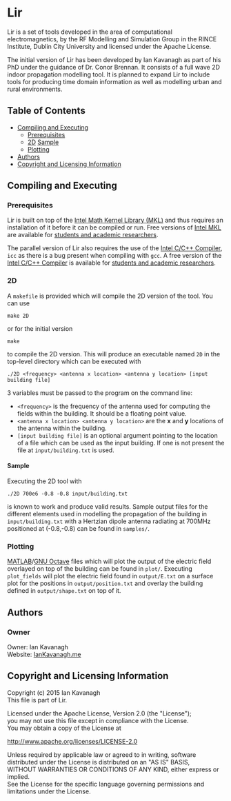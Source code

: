 # Lir #

Lir is a set of tools developed in the area of computational electromagnetics, by the RF Modelling and Simulation Group in the RINCE Institute, Dublin City University and licensed under the Apache License.

The initial version of Lir has been developed by Ian Kavanagh as part of his PhD under the guidance of Dr. Conor Brennan. It consists of a full wave 2D indoor propagation modelling tool. It is planned to expand Lir to include tools for producing time domain information as well as modelling urban and rural environments.

## Table of Contents ##

- [Compiling and Executing](#compiling-and-executing)
    - [Prerequisites](#prerequisites)
    - [2D](#2d)
        [Sample](#2d)
    - [Plotting](#plotting)
- [Authors](#authors)
- [Copyright and Licensing Information](#copyright-and-licensing-information)

## Compiling and Executing ##

### Prerequisites ###

Lir is built on top of the [Intel Math Kernel Library (MKL)][mkl] and thus requires an installation of it before it can be compiled or run. Free versions of [Intel MKL][mkl] are available for [students and academic researchers][intel-academic].

The parallel version of Lir also requires the use of the [Intel C/C++ Compiler][icc], `icc` as there is a bug present when compiling with `gcc`. A free version of the [Intel C/C++ Compiler][icc] is available for [students and academic researchers][intel-academic].

### 2D ###

A `makefile` is provided which will compile the 2D version of the tool. You can use

```
make 2D
```

or for the initial version

```
make
```

to compile the 2D version. This will produce an executable named `2D` in the top-level directory which can be executed with

```
./2D <frequency> <antenna x location> <antenna y location> [input building file]
```

3 variables must be passed to the program on the command line:
- `<frequency>` is the frequency of the antenna used for computing the fields within the building. It should be a floating point value.
- `<antenna x location> <antenna y location>` are the **x** and **y** locations of the antenna within the building.
- `[input building file]` is an optional argument pointing to the location of a file which can be used as the input building. If one is not present the file at `input/building.txt` is used.

#### Sample ####

Executing the 2D tool with

```
./2D 700e6 -0.8 -0.8 input/building.txt
```

is known to work and produce valid results. Sample output files for the different elements used in modelling the propagation of the building in `input/building.txt` with a Hertzian dipole antenna radiating at 700MHz positioned at (-0.8,-0.8) can be found in `samples/`.

### Plotting ###

[MATLAB](https://uk.mathworks.com/products/matlab/)/[GNU Octave](https://www.gnu.org/software/octave/) files which will plot the output of the electric field overlayed on top of the building can be found in `plot/`. Executing `plot_fields` will plot the electric field found in `output/E.txt` on a surface plot for the positions in `output/position.txt` and overlay the building defined in `output/shape.txt` on top of it.

## Authors ##

### Owner ###
Owner: Ian Kavanagh  
Website: [IanKavanagh.me](https://iankavanagh.me)

## Copyright and Licensing Information ##

Copyright (c) 2015 Ian Kavanagh  
This file is part of Lir.

Licensed under the Apache License, Version 2.0 (the "License");  
you may not use this file except in compliance with the License.  
You may obtain a copy of the License at  

   http://www.apache.org/licenses/LICENSE-2.0

Unless required by applicable law or agreed to in writing, software  
distributed under the License is distributed on an "AS IS" BASIS,  
WITHOUT WARRANTIES OR CONDITIONS OF ANY KIND, either express or implied.  
See the License for the specific language governing permissions and  
limitations under the License.  

[mkl]: https://software.intel.com/en-us/intel-mkl "Intel MKL"
[icc]: https://software.intel.com/en-us/c-compilers "Intel C/C++ Compiler"
[intel-academic]: https://software.intel.com/en-us/qualify-for-free-software
